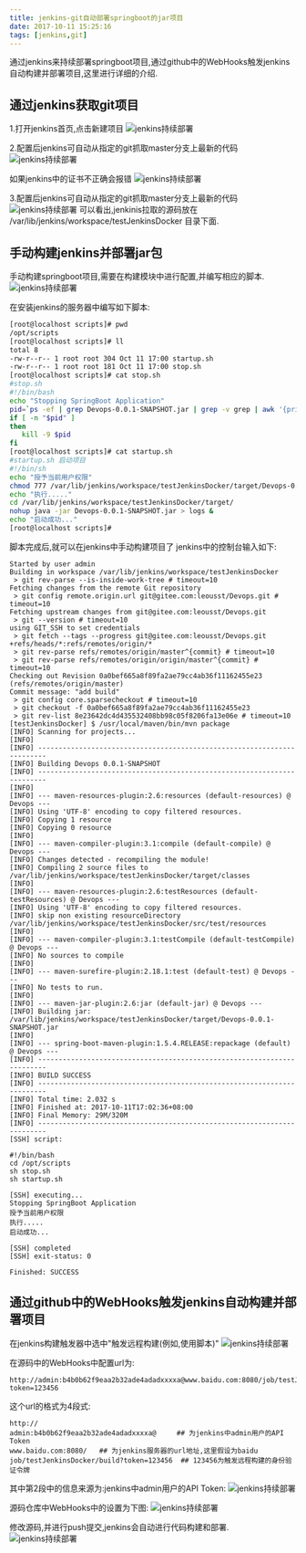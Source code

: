 ```yaml
---
title: jenkins-git自动部署springboot的jar项目
date: 2017-10-11 15:25:16
tags: [jenkins,git]
---
```

通过jenkins来持续部署springboot项目,通过github中的WebHooks触发jenkins自动构建并部署项目,这里进行详细的介绍.
<!-- more -->
## 通过jenkins获取git项目
1.打开jenkins首页,点击新建项目
![jenkins持续部署](/assets/images/devops/jenkins-git持续部署项目001.png)

2.配置后jenkins可自动从指定的git抓取master分支上最新的代码
![jenkins持续部署](/assets/images/devops/jenkins-git持续部署项目002.png)

如果jenkins中的证书不正确会报错
![jenkins持续部署](/assets/images/devops/jenkins-git持续部署项目003.png)

3.配置后jenkins可自动从指定的git抓取master分支上最新的代码
![jenkins持续部署](/assets/images/devops/jenkins-git持续部署项目004.png)
可以看出,jenkinis拉取的源码放在 /var/lib/jenkins/workspace/testJenkinsDocker 目录下面.

## 手动构建jenkins并部署jar包
手动构建springboot项目,需要在构建模块中进行配置,并编写相应的脚本.
![jenkins持续部署](/assets/images/devops/jenkins-git持续部署项目005.png)

在安装jenkins的服务器中编写如下脚本:
```bash
[root@localhost scripts]# pwd
/opt/scripts
[root@localhost scripts]# ll
total 8
-rw-r--r-- 1 root root 304 Oct 11 17:00 startup.sh
-rw-r--r-- 1 root root 181 Oct 11 17:00 stop.sh
[root@localhost scripts]# cat stop.sh 
#stop.sh
#!/bin/bash
echo "Stopping SpringBoot Application"
pid=`ps -ef | grep Devops-0.0.1-SNAPSHOT.jar | grep -v grep | awk '{print $2}'`
if [ -n "$pid" ]
then
   kill -9 $pid
fi
[root@localhost scripts]# cat startup.sh 
#startup.sh 启动项目
#!/bin/sh
echo "授予当前用户权限"
chmod 777 /var/lib/jenkins/workspace/testJenkinsDocker/target/Devops-0.0.1-SNAPSHOT.jar
echo "执行....."
cd /var/lib/jenkins/workspace/testJenkinsDocker/target/
nohup java -jar Devops-0.0.1-SNAPSHOT.jar > logs &
echo "启动成功..."
[root@localhost scripts]#
```

脚本完成后,就可以在jenkins中手动构建项目了
jenkins中的控制台输入如下:
```
Started by user admin
Building in workspace /var/lib/jenkins/workspace/testJenkinsDocker
 > git rev-parse --is-inside-work-tree # timeout=10
Fetching changes from the remote Git repository
 > git config remote.origin.url git@gitee.com:leousst/Devops.git # timeout=10
Fetching upstream changes from git@gitee.com:leousst/Devops.git
 > git --version # timeout=10
using GIT_SSH to set credentials 
 > git fetch --tags --progress git@gitee.com:leousst/Devops.git +refs/heads/*:refs/remotes/origin/*
 > git rev-parse refs/remotes/origin/master^{commit} # timeout=10
 > git rev-parse refs/remotes/origin/origin/master^{commit} # timeout=10
Checking out Revision 0a0bef665a8f89fa2ae79cc4ab36f11162455e23 (refs/remotes/origin/master)
Commit message: "add build"
 > git config core.sparsecheckout # timeout=10
 > git checkout -f 0a0bef665a8f89fa2ae79cc4ab36f11162455e23
 > git rev-list 8e23642dc4d435532408bb98c05f8206fa13e06e # timeout=10
[testJenkinsDocker] $ /usr/local/maven/bin/mvn package
[INFO] Scanning for projects...
[INFO] 
[INFO] ------------------------------------------------------------------------
[INFO] Building Devops 0.0.1-SNAPSHOT
[INFO] ------------------------------------------------------------------------
[INFO] 
[INFO] --- maven-resources-plugin:2.6:resources (default-resources) @ Devops ---
[INFO] Using 'UTF-8' encoding to copy filtered resources.
[INFO] Copying 1 resource
[INFO] Copying 0 resource
[INFO] 
[INFO] --- maven-compiler-plugin:3.1:compile (default-compile) @ Devops ---
[INFO] Changes detected - recompiling the module!
[INFO] Compiling 2 source files to /var/lib/jenkins/workspace/testJenkinsDocker/target/classes
[INFO] 
[INFO] --- maven-resources-plugin:2.6:testResources (default-testResources) @ Devops ---
[INFO] Using 'UTF-8' encoding to copy filtered resources.
[INFO] skip non existing resourceDirectory /var/lib/jenkins/workspace/testJenkinsDocker/src/test/resources
[INFO] 
[INFO] --- maven-compiler-plugin:3.1:testCompile (default-testCompile) @ Devops ---
[INFO] No sources to compile
[INFO] 
[INFO] --- maven-surefire-plugin:2.18.1:test (default-test) @ Devops ---
[INFO] No tests to run.
[INFO] 
[INFO] --- maven-jar-plugin:2.6:jar (default-jar) @ Devops ---
[INFO] Building jar: /var/lib/jenkins/workspace/testJenkinsDocker/target/Devops-0.0.1-SNAPSHOT.jar
[INFO] 
[INFO] --- spring-boot-maven-plugin:1.5.4.RELEASE:repackage (default) @ Devops ---
[INFO] ------------------------------------------------------------------------
[INFO] BUILD SUCCESS
[INFO] ------------------------------------------------------------------------
[INFO] Total time: 2.032 s
[INFO] Finished at: 2017-10-11T17:02:36+08:00
[INFO] Final Memory: 29M/320M
[INFO] ------------------------------------------------------------------------
[SSH] script:

#!/bin/bash 
cd /opt/scripts
sh stop.sh
sh startup.sh

[SSH] executing...
Stopping SpringBoot Application
授予当前用户权限
执行.....
启动成功...

[SSH] completed
[SSH] exit-status: 0

Finished: SUCCESS
```

## 通过github中的WebHooks触发jenkins自动构建并部署项目

在jenkins构建触发器中选中"触发远程构建(例如,使用脚本)"
![jenkins持续部署](/assets/images/devops/jenkins-git持续部署项目006.png)

在源码中的WebHooks中配置url为:
```
http://admin:b4b0b62f9eaa2b32ade4adadxxxxa@www.baidu.com:8080/job/testJenkinsDocker/build?token=123456
```

这个url的格式为4段式:
```
http://
admin:b4b0b62f9eaa2b32ade4adadxxxxa@     ## 为jenkins中admin用户的API Token
www.baidu.com:8080/   ## 为jenkins服务器的url地址,这里假设为baidu
job/testJenkinsDocker/build?token=123456  ## 123456为触发远程构建的身份验证令牌
```

其中第2段中的信息来源为:jenkins中admin用户的API Token:
![jenkins持续部署](/assets/images/devops/jenkins-git持续部署项目007.png)

源码仓库中WebHooks中的设置为下图:
![jenkins持续部署](/assets/images/devops/jenkins-git持续部署项目008.png)

修改源码,并进行push提交,jenkins会自动进行代码构建和部署.
![jenkins持续部署](/assets/images/devops/jenkins-git持续部署项目009.png)



